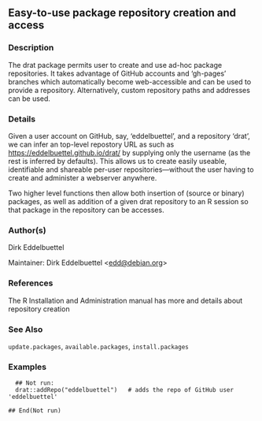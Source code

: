 
## Easy-to-use package repository creation and access

### Description

The drat package permits user to create and use ad-hoc package
repositories. It takes advantage of GitHub accounts and ‘gh-pages’
branches which automatically become web-accessible and can be used to
provide a repository. Alternatively, custom repository paths and
addresses can be used.

### Details

Given a user account on GitHub, say, ‘eddelbuettel’, and a repository
‘drat’, we can infer an top-level repostory URL as such as
<https://eddelbuettel.github.io/drat/> by supplying only the username
(as the rest is inferred by defaults). This allows us to create easily
useable, identifiable and shareable per-user repositories—without the
user having to create and administer a webserver anywhere.

Two higher level functions then allow both insertion of (source or
binary) packages, as well as addition of a given drat repository to an R
session so that package in the repository can be accesses.

### Author(s)

Dirk Eddelbuettel

Maintainer: Dirk Eddelbuettel \<edd@debian.org\>

### References

The R Installation and Administration manual has more and details about
repository creation

### See Also

`update.packages`, `available.packages`, `install.packages`

### Examples

``` 
  ## Not run: 
  drat::addRepo("eddelbuettel")   # adds the repo of GitHub user 'eddelbuettel'

## End(Not run)
```

